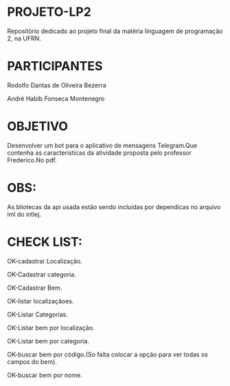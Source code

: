 # PROJETO-LP2
Repositório dedicado ao projeto final da matéria linguagem de programação 2, na UFRN.

# PARTICIPANTES
Rodolfo Dantas de Oliveira Bezerra

André Habib Fonseca Montenegro

# OBJETIVO
Desenvolver um bot para o aplicativo de mensagens Telegram.Que contenha as caracteristicas da atividade proposta pelo professor Frederico.No pdf.


# OBS:
As bliotecas da api usada estão sendo incluidas por dependicas no arquivo iml do intlej.


# CHECK LIST:
OK-cadastrar Localização.

OK-Cadastrar categoria.

OK-Cadastrar Bem.

OK-listar localizaçãoes.

OK-Listar Categorias.

OK-Listar bem por localização.

OK-Listar bem por categoria.

OK-buscar bem por código.(So falta colocar a opção para ver todas os campos do bem).

OK-buscar bem por nome.






